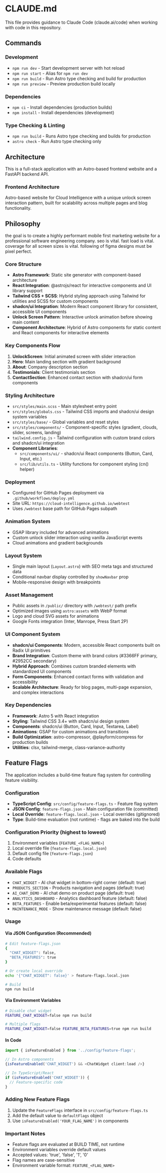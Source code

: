 # CLAUDE.md

This file provides guidance to Claude Code (claude.ai/code) when working with code in this repository.

## Commands

### Development
- `npm run dev` - Start development server with hot reload
- `npm run start` - Alias for `npm run dev`
- `npm run build` - Run Astro type checking and build for production
- `npm run preview` - Preview production build locally

### Dependencies
- `npm ci` - Install dependencies (production builds)
- `npm install` - Install dependencies (development)



### Type Checking & Linting
- `npm run build` - Runs Astro type checking and builds for production
- `astro check` - Run Astro type checking only

## Architecture

This is a full-stack application with an Astro-based frontend website and a FastAPI backend API.

### Frontend Architecture
Astro-based website for Cloud Intelligence with a unique unlock screen interaction pattern, built for scalability across multiple pages and blog functionality.



## Philosophy
the goal is to create a highly performant mobile first marketing website for a professional software engineering company.
seo is vital.
fast load is vital.
coverage for all screen sizes is vital.
following of figma designs must be pixel perfect.


### Core Structure
- **Astro Framework**: Static site generator with component-based architecture
- **React Integration**: @astrojs/react for interactive components and UI library support
- **Tailwind CSS + SCSS**: Hybrid styling approach using Tailwind for utilities and SCSS for custom components
- **shadcn/ui Integration**: Modern React component library for consistent, accessible UI components
- **Unlock Screen Pattern**: Interactive unlock animation before showing main content
- **Component Architecture**: Hybrid of Astro components for static content and React components for interactive elements

### Key Components Flow
1. **UnlockScreen**: Initial animated screen with slider interaction
2. **Hero**: Main landing section with gradient background  
3. **About**: Company description section
4. **Testimonials**: Client testimonials section
5. **ContactSection**: Enhanced contact section with shadcn/ui form components

### Styling Architecture
- `src/styles/main.scss` - Main stylesheet entry point
- `src/styles/globals.css` - Tailwind CSS imports and shadcn/ui design system variables
- `src/styles/base/` - Global variables and reset styles
- `src/styles/components/` - Component-specific styles (gradient, clouds, slider, screens, landing)
- `tailwind.config.js` - Tailwind configuration with custom brand colors and shadcn/ui integration
- **Component Libraries**: 
  - `src/components/ui/` - shadcn/ui React components (Button, Card, Input, etc.)
  - `src/lib/utils.ts` - Utility functions for component styling (cn() helper)

### Deployment
- Configured for GitHub Pages deployment via `.github/workflows/deploy.yml`
- Site URL: `https://cloud-intelligence.github.io/webtest`
- Uses `/webtest` base path for GitHub Pages subpath

### Animation System
- GSAP library included for advanced animations
- Custom unlock slider interaction using vanilla JavaScript events
- Cloud animations and gradient backgrounds

### Layout System
- Single main layout (`Layout.astro`) with SEO meta tags and structured data
- Conditional navbar display controlled by `showNavbar` prop
- Mobile-responsive design with breakpoints

### Asset Management
- Public assets in `/public/` directory with `/webtest/` path prefix
- Optimized images using `astro:assets` with WebP format
- Logo and cloud SVG assets for animations
- Google Fonts integration (Inter, Manrope, Press Start 2P)

### UI Component System
- **shadcn/ui Components**: Modern, accessible React components built on Radix UI primitives
- **Brand Integration**: Custom theme with brand colors (#3366FF primary, #2952CC secondary)
- **Hybrid Approach**: Combines custom branded elements with standardized UI components
- **Form Components**: Enhanced contact forms with validation and accessibility
- **Scalable Architecture**: Ready for blog pages, multi-page expansion, and complex interactions

### Key Dependencies
- **Framework**: Astro 5 with React integration
- **Styling**: Tailwind CSS 3.4+ with shadcn/ui design system
- **Components**: shadcn/ui (Button, Card, Input, Textarea, Label)
- **Animations**: GSAP for custom animations and transitions
- **Build Optimization**: astro-compressor, @playform/compress for production builds
- **Utilities**: clsx, tailwind-merge, class-variance-authority

## Feature Flags

The application includes a build-time feature flag system for controlling feature visibility.

### Configuration
- **TypeScript Config**: `src/config/feature-flags.ts` - Feature flag system
- **JSON Config**: `feature-flags.json` - Main configuration file (committed)
- **Local Override**: `feature-flags.local.json` - Local overrides (gitignored)
- **Type**: Build-time evaluation (not runtime) - flags are baked into the build

### Configuration Priority (highest to lowest)
1. Environment variables (`FEATURE_<FLAG_NAME>`)
2. Local override file (`feature-flags.local.json`)
3. Default config file (`feature-flags.json`)
4. Code defaults

### Available Flags
- `CHAT_WIDGET` - AI chat widget in bottom-right corner (default: true)
- `PRODUCTS_SECTION` - Products navigation and pages (default: true)
- `AI_CHAT_DEMO` - AI chat demo on product page (default: true)
- `ANALYTICS_DASHBOARD` - Analytics dashboard feature (default: false)
- `BETA_FEATURES` - Enable beta/experimental features (default: false)
- `MAINTENANCE_MODE` - Show maintenance message (default: false)

### Usage

#### Via JSON Configuration (Recommended)
```bash
# Edit feature-flags.json
{
  "CHAT_WIDGET": false,
  "BETA_FEATURES": true
}

# Or create local override
echo '{"CHAT_WIDGET": false}' > feature-flags.local.json

# Build
npm run build
```

#### Via Environment Variables
```bash
# Disable chat widget
FEATURE_CHAT_WIDGET=false npm run build

# Multiple flags
FEATURE_CHAT_WIDGET=false FEATURE_BETA_FEATURES=true npm run build
```

#### In Code
```typescript
import { isFeatureEnabled } from '../config/feature-flags';

// In Astro components
{isFeatureEnabled('CHAT_WIDGET') && <ChatWidget client:load />}

// In TypeScript/React
if (isFeatureEnabled('CHAT_WIDGET')) {
  // Feature-specific code
}
```

### Adding New Feature Flags
1. Update the `FeatureFlags` interface in `src/config/feature-flags.ts`
2. Add the default value to `defaultFlags` object
3. Use `isFeatureEnabled('YOUR_FLAG_NAME')` in components

### Important Notes
- Feature flags are evaluated at BUILD TIME, not runtime
- Environment variables override default values
- Accepted values: 'true', 'false', '1', '0'
- Flag names are case-sensitive
- Environment variable format: `FEATURE_<FLAG_NAME>`

